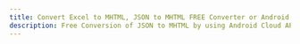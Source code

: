 ---title: Convert Excel to MHTML, JSON to MHTML FREE Converter or Android SDKdescription: Free Conversion of JSON to MHTML by using Android Cloud APIs & SDKs. Also Create, Edit & Render Microsoft Excel, CSV and SpreadsheetML worksheets or spreadsheet in the Cloud.---